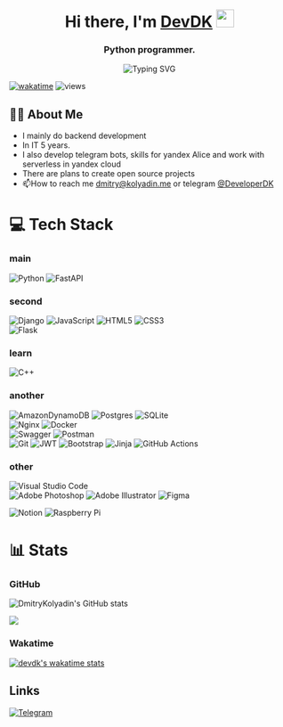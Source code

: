 
<h1 align="center">Hi there, I'm <a href="https://dmitrykolyadin.github.io/" target="_blank">DevDK</a>  <img src="https://github.com/blackcater/blackcater/raw/main/images/Hi.gif" height="32"/></h1><h3 align="center">Python programmer.</h3>

<div align="center"><img src="https://readme-typing-svg.demolab.com?font=Fira+Code&duration=4000&pause=400&center=true&width=435&lines=Backend;Yandex+Cloud;Telegram+Bots;Serverless" alt="Typing SVG" /></div>

[![wakatime](https://wakatime.com/badge/user/75e0b73d-0cea-405c-a69a-88f6cbaa5542.svg)](https://wakatime.com/@75e0b73d-0cea-405c-a69a-88f6cbaa5542)
![views](https://komarev.com/ghpvc/?username=DeveloperDmitryKolyadin)

## 👨‍💻 About Me

- I mainly do backend development
- In IT 5 years.
- I also develop telegram bots, skills for yandex Alice and work with serverless in yandex cloud
- There are plans to create open source projects
- 📫How to reach me [dmitry@kolyadin.me](mailto://dmitry@kolyadin.me) or telegram [@DeveloperDK](https://t.me/DeveloperDK)

# 💻 Tech Stack

### main

![Python](https://img.shields.io/badge/python-3670A0?style=for-the-badge&logo=python&logoColor=ffdd54)
![FastAPI](https://img.shields.io/badge/FastAPI-005571?style=for-the-badge&logo=fastapi)

### second

![Django](https://img.shields.io/badge/django-%23092E20.svg?style=for-the-badge&logo=django&logoColor=white)
![JavaScript](https://img.shields.io/badge/javascript-%23323330.svg?style=for-the-badge&logo=javascript&logoColor=%23F7DF1E)
![HTML5](https://img.shields.io/badge/html5-%23E34F26.svg?style=for-the-badge&logo=html5&logoColor=white)
![CSS3](https://img.shields.io/badge/css3-%231572B6.svg?style=for-the-badge&logo=css3&logoColor=white)<br>
![Flask](https://img.shields.io/badge/flask-%23000.svg?style=for-the-badge&logo=flask&logoColor=white)


### learn

![C++](https://img.shields.io/badge/c++-%2300599C.svg?style=for-the-badge&logo=c%2B%2B&logoColor=white)<br>

### another

![AmazonDynamoDB](https://img.shields.io/badge/Amazon%20DynamoDB-4053D6?style=for-the-badge&logo=Amazon%20DynamoDB&logoColor=white)
![Postgres](https://img.shields.io/badge/postgres-%23316192.svg?style=for-the-badge&logo=postgresql&logoColor=white)
![SQLite](https://img.shields.io/badge/sqlite-%2307405e.svg?style=for-the-badge&logo=sqlite&logoColor=white)<br>
![Nginx](https://img.shields.io/badge/nginx-%23009639.svg?style=for-the-badge&logo=nginx&logoColor=white)
![Docker](https://img.shields.io/badge/docker-%230db7ed.svg?style=for-the-badge&logo=docker&logoColor=white)<br>
![Swagger](https://img.shields.io/badge/-Swagger-%23Clojure?style=for-the-badge&logo=swagger&logoColor=white)
![Postman](https://img.shields.io/badge/Postman-FF6C37?style=for-the-badge&logo=postman&logoColor=white)<br>
![Git](https://img.shields.io/badge/git-%23F05033.svg?style=for-the-badge&logo=git&logoColor=white)
![JWT](https://img.shields.io/badge/JWT-black?style=for-the-badge&logo=JSON%20web%20tokens)
![Bootstrap](https://img.shields.io/badge/bootstrap-%23563D7C.svg?style=for-the-badge&logo=bootstrap&logoColor=white)
![Jinja](https://img.shields.io/badge/jinja-white.svg?style=for-the-badge&logo=jinja&logoColor=black)
![GitHub Actions](https://img.shields.io/badge/github%20actions-%232671E5.svg?style=for-the-badge&logo=githubactions&logoColor=white)

### other

![Visual Studio Code](https://img.shields.io/badge/Visual%20Studio%20Code-0078d7.svg?style=for-the-badge&logo=visual-studio-code&logoColor=white)<br>
![Adobe Photoshop](https://img.shields.io/badge/adobe%20photoshop-%2331A8FF.svg?style=for-the-badge&logo=adobe%20photoshop&logoColor=white)
![Adobe Illustrator](https://img.shields.io/badge/adobe%20illustrator-%23FF9A00.svg?style=for-the-badge&logo=adobe%20illustrator&logoColor=white)
![Figma](https://img.shields.io/badge/figma-%23F24E1E.svg?style=for-the-badge&logo=figma&logoColor=white)

![Notion](https://img.shields.io/badge/Notion-%23000000.svg?style=for-the-badge&logo=notion&logoColor=white)
![Raspberry Pi](https://img.shields.io/badge/-RaspberryPi-C51A4A?style=for-the-badge&logo=Raspberry-Pi)

# 📊 Stats

### GitHub

![DmitryKolyadin's GitHub stats](https://github-readme-stats.vercel.app/api?username=dmitrykolyadin&theme=cobalt&show_icons=true)

<img src="https://streak-stats.demolab.com?user=DmitryKolyadin" />

### Wakatime

[![devdk's wakatime stats](https://github-readme-stats.vercel.app/api/wakatime?username=devdk)](https://github.com/anuraghazra/github-readme-stats)

## Links

<a href='https://t.me/DevDK_bio'>![Telegram](https://img.shields.io/badge/Telegram-2CA5E0?style=for-the-badge&logo=telegram&logoColor=white)</a>
